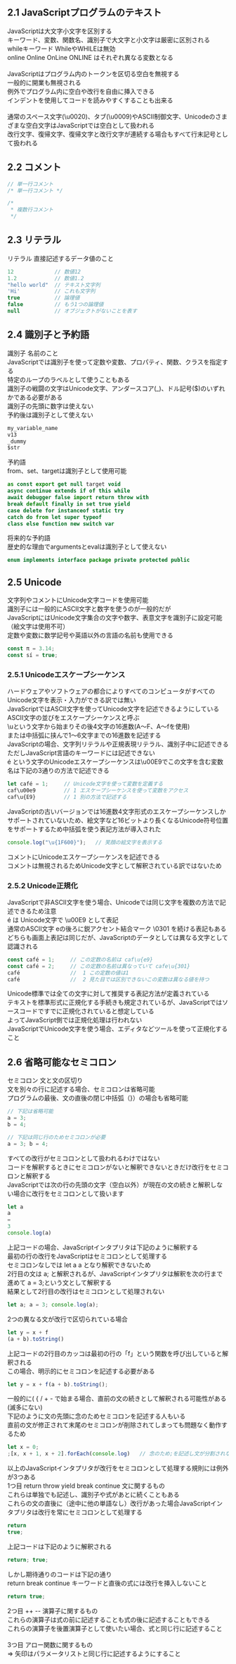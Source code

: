 ## 2.1 JavaScriptプログラムのテキスト

JavaScriptは大文字小文字を区別する<br>
キーワード、変数、関数名、識別子で大文字と小文字は厳密に区別される<br>
whileキーワード WhileやWHILEは無効<br>
online Online OnLine ONLINE はそれぞれ異なる変数となる<br>
<br>
JavaScriptはプログラム内のトークンを区切る空白を無視する<br>
一般的に開業も無視される<br>
例外でプログラム内に空白や改行を自由に挿入できる<br>
インデントを使用してコードを読みやすくすることも出来る<br>
<br>
通常のスペース文字(\u0020)、タブ(\u0009)やASCII制御文字、Unicodeのさまざまな空白文字はJavaScriptでは空白として扱われる<br>
改行文字、復帰文字、復帰文字と改行文字が連続する場合もすべて行末記号として扱われる<br>

## 2.2 コメント
```JavaScript
// 単一行コメント
/* 単一行コメント */
```

```JavaScript
/*
 * 複数行コメント
 */
```

## 2.3 リテラル
リテラル 直接記述するデータ値のこと<br>
```JavaScript
12             // 数値12
1.2            // 数値1.2
"hello world"  // テキスト文字列
'Hi'           // これも文字列
true           // 論理値
false          // もう1つの論理値
null           // オブジェクトがないことを表す
```

## 2.4 識別子と予約語
識別子 名前のこと<br>
JavaScriptでは識別子を使って定数や変数、プロパティ、関数、クラスを指定する<br>
特定のループのラベルとして使うこともある<br>
識別子の戦闘の文字はUnicode文字、アンダースコア(_)、ドル記号($)のいずれかである必要がある<br>
識別子の先頭に数字は使えない<br>
予約後は識別子として使えない<br>

```JavaScript
my_variable_name
v13
_dummy
$str
```

予約語<br>
from、set、targetは識別子として使用可能<br>

```JavaScript
as const export get null target void
async continue extends if of this while
await debugger false import return throw with
break default finally in set true yield
case delete for instanceof static try
catch do from let super typeof
class else function new switch var
```

将来的な予約語<br>
歴史的な理由でargumentsとevalは識別子として使えない<br>

```JavaScript
enum implements interface package private protected public
```

## 2.5 Unicode
文字列やコメントにUnicode文字コードを使用可能<br>
識別子には一般的にASCII文字と数字を使うのが一般的だが<br>
JavaScriptにはUnicode文字集合の文字や数字、表意文字を識別子に設定可能（絵文字は使用不可）<br>
定数や変数に数学記号や英語以外の言語の名前も使用できる<br>

```JavaScript
const π = 3.14;
const sí = true;
```

### 2.5.1 Unicodeエスケープシーケンス
ハードウェアやソフトウェアの都合によりすべてのコンピュータがすべてのUnicode文字を表示・入力ができる訳では無い<br>
JavaScriptではASCII文字を使ってUnicode文字を記述できるようにしている<br>
ASCII文字の並びをエスケープシーケンスと呼ぶ<br>
\uという文字から始まりその後4文字の16進数(A〜F、A〜fを使用)<br>
または中括弧に挟んで1〜6文字までの16進数を記述する<br>
JavaScriptの場合、文字列リテラルや正規表現リテラル、識別子中に記述できる<br>
ただしJavaScript言語のキーワードには記述できない<br>
é という文字のUnicodeエスケープシーケンスは\u00E9でこの文字を含む変数名は下記の3通りの方法で記述できる<br>

```JavaScript
let café = 1;     // Unicode文字を使って変数を定義する
caf\u00e9         // 1 エスケープシーケンスを使って変数をアクセス
caf\u{E9}         // 1 別の方法で記述する
```

JavaScriptの古いバージョンでは16進数4文字形式のエスケープシーケンスしかサポートされていないため、絵文字など16ビットより長くなるUnicode符号位置をサポートするため中括弧を使う表記方法が導入された<br>

```JavaScript
console.log("\u{1F600}");   // 笑顔の絵文字を表示する
```

コメントにUnicodeエスケープシーケンスを記述できる<br>
コメントは無視されるためUnicode文字として解釈されている訳ではないため<br>

### 2.5.2 Unicode正規化
JavaScriptで非ASCII文字を使う場合、Unicodeでは同じ文字を複数の方法で記述できるため注意<br>
é は Unicode文字で \u00E9 として表記<br>
通常のASCII文字 eの後ろに鋭アクセント結合マーク \0301 を続ける表記もある<br>
どちらも画面上表記は同じだが、JavaScriptのデータとしては異なる文字として認識される<br>

```JavaScript
const café = 1;     // この定数の名前は caf\u{e9}
const café = 2;     // この定数の名前は異なっていて cafe\u{301}
café                //  1 この定数の値は1
café                //  2 見た目では区別できないこの変数は異なる値を持つ
```

Unicode標準では全ての文字に対して推奨する表記方法が定義されている<br>
テキストを標準形式に正規化する手続きも規定されているが、JavaScriptではソースコードですでに正規化されていると想定している<br>
よってJavaScript側では正規化処理は行われない<br>
JavaScriptでUnicode文字を使う場合、エディタなどツールを使って正規化すること<br>

## 2.6 省略可能なセミコロン

セミコロン 文と文の区切り<br>
文を別々の行に記述する場合、セミコロンは省略可能<br>
プログラムの最後、文の直後の閉じ中括弧（}）の場合も省略可能<br>

```JavaScript
// 下記は省略可能
a = 3;
b = 4;
```

```JavaScript
// 下記は同じ行のためセミコロンが必要
a = 3; b = 4;
```

すべての改行がセミコロンとして扱われるわけではない<br>
コードを解釈するときにセミコロンがないと解釈できないときだけ改行をセミコロンと解釈する<br>
JavaScriptでは次の行の先頭の文字（空白以外）が現在の文の続きと解釈しない場合に改行をセミコロンとして扱います<br>

```JavaScript
let a
a
=
3
console.log(a)
```

上記コードの場合、JavaScriptインタプリタは下記のように解釈する<br>
最初の行の改行をJavaScriptはセミコロンとして処理する<br>
セミコロンなしでは let a a となり解釈できないため<br>
2行目の文は a; と解釈されるが、JavaScriptインタプリタは解釈を次の行まで進めて a = 3;という文として解釈する<br>
結果として2行目の改行はセミコロンとして処理されない<br>

```JavaScript
let a; a = 3; console.log(a);
```

2つの異なる文が改行で区切られている場合<br>

```JavaScript
let y = x + f
(a + b).toString()
```

上記コードの2行目のカッコは最初の行の「f」という関数を呼び出していると解釈される<br>
この場合、明示的にセミコロンを記述する必要がある<br>

```JavaScript
let y = x + f(a + b).toString();
```

一般的に( { / + - で始まる場合、直前の文の続きとして解釈される可能性がある(滅多にない)<br>
下記のように文の先頭に念のためセミコロンを記述する人もいる<br>
直前の文が修正されて末尾のセミコロンが削除されてしまっても問題なく動作するため<br>

```JavaScript
let x = 0;
;[x, x + 1, x + 2].forEach(console.log)   // 念のため;を記述し文が分割されないようにする
```

以上のJavaScriptインタプリタが改行をセミコロンとして処理する規則には例外が3つある<br>
1つ目 return throw yield break continue 文に関するもの<br>
これらは単独でも記述し、識別子や式があとに続くこともある<br>
これらの文の直後に（途中に他の単語なし）改行があった場合JavaScriptインタプリタは改行を常にセミコロンとして処理する<br>

```JavaScript
return
true;
```

上記コードは下記のように解釈される<br>

```JavaScript
return; true;
```

しかし期待通りのコードは下記の通り<br>
return break continue キーワードと直後の式には改行を挿入しないこと<br>

```JavaScript
return true;
```

2つ目 ++ -- 演算子に関するもの<br>
これらの演算子は式の前に記述することも式の後に記述することもできる<br>
これらの演算子を後置演算子として使いたい場合、式と同じ行に記述すること<br>
<br>
3つ目 アロー関数に関するもの<br>
=> 矢印はパラメータリストと同じ行に記述するようにすること<br>
